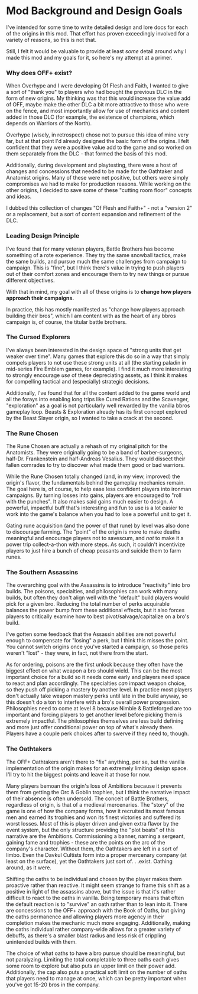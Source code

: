 # Mod Background and Design Goals

I've intended for some time to write detailed design and lore docs for each of the origins in this mod. That effort has proven exceedingly involved for a variety of reasons, so this is not that.

Still, I felt it would be valuable to provide at least _some_ detail around why I made this mod and my goals for it, so here's my attempt at a primer.

### Why does OFF+ exist?

When Overhype and I were developing Of Flesh and Faith, I wanted to give a sort of "thank you" to players who had bought the previous DLC in the form of new origins. My thinking was that this would increase the value add of OFF, maybe make the other DLC a bit more attractive to those who were on the fence, and most importantly allow for use of mechanics and content added in those DLC (for example, the existence of champions, which depends on Warriors of the North).

Overhype (wisely, in retrospect) chose not to pursue this idea of mine very far, but at that point I'd already designed the basic form of the origins. I felt confident that they were a positive value add to the game and so worked on them separately from the DLC - that formed the basis of this mod.

Additionally, during development and playtesting, there were a host of changes and concessions that needed to be made for the Oathtaker and Anatomist origins. Many of these were net positive, but others were simply compromises we had to make for production reasons. While working on the other origins, I decided to save some of these "cutting room floor" concepts and ideas.

I dubbed this collection of changes "Of Flesh and Faith+" - not a "version 2" or a replacement, but a sort of content expansion and refinement of the DLC.

### Leading Design Principle

I've found that for many veteran players, Battle Brothers has become something of a rote experience. They try the same snowball tactics, make the same builds, and pursue much the same challenges from campaign to campaign. This is "fine", but I think there's value in trying to push players out of their comfort zones and encourage them to try new things or pursue different objectives.

With that in mind, my goal with all of these origins is to **change how players approach their campaigns.**

In practice, this has mostly manifested as "change how players approach building their bros", which I am content with as the heart of any bbros campaign is, of course, the titular battle brothers.

### The Cursed Explorers

I've always been interested in the design space of "strong units that get weaker over time". Many games that explore this do so in a way that simply compels players to not use these strong units at all (the starting paladin in mid-series Fire Emblem games, for example). I find it much more interesting to strongly encourage _use_ of these depreciating assets, as I think it makes for compelling tactical and (especially) strategic decisions.

Additionally, I've found that for all the content added to the game world and all the forays into enabling long trips like Cured Rations and the Scavenger, "exploration" as a goal is not particularly well rewarded by the vanilla bbros gameplay loop. Beasts & Exploration already has its first concept explored by the Beast Slayer origin, so I wanted to take a crack at the second.

### The Rune Chosen

The Rune Chosen are actually a rehash of my original pitch for the Anatomists. They were originally going to be a band of barber-surgeons, half-Dr. Frankenstein and half-Andreas Vesalius. They would dissect their fallen comrades to try to discover what made them good or bad warriors.

While the Rune Chosen totally changed (and, in my view, improved) the origin's flavor, the fundamentals behind the gameplay mechanics remain. The goal here is, of course, to help ease less confident players into ironman campaigns. By turning losses into gains, players are encouraged to "roll with the punches". It also makes said gains much easier to design. A powerful, impactful buff that's interesting and fun to use is a lot easier to work into the game's balance when you had to lose a powerful unit to get it.

Gating rune acquisition (and the power of that rune) by level was also done to discourage farming. The "point" of the origin is more to make deaths meaningful and encourage players not to savescum, and _not_ to make it a power trip collect-a-thon with more steps. As such, it couldn't incentivize players to just hire a bunch of cheap peasants and suicide them to farm runes.

### The Southern Assassins

The overarching goal with the Assassins is to introduce "reactivity" into bro builds. The poisons, specialties, and philosophies can work with many builds, but often they don't align well with the "default" build players would pick for a given bro. Reducing the total number of perks acquirable balances the power bump from these additional effects, but it also forces players to critically examine how to best pivot/salvage/capitalize on a bro's build.

I've gotten some feedback that the Assassin abilities are not powerful enough to compensate for "losing" a perk, but I think this misses the point. You cannot switch origins once you've started a campaign, so those perks weren't "lost" - they were, in fact, not there from the start.

As for ordering, poisons are the first unlock because they often have the biggest effect on what weapon a bro should wield. This can be the most important choice for a build so it needs come early and players need space to react and plan accordingly. The specialties *can* impact weapon choice, so they push off picking a mastery by another level. In practice most players don't actually take weapon mastery perks until late in the build anyway, so this doesn't do a ton to interfere with a bro's overall power progression. Philosophies need to come at level 8 because Nimble & Battleforged are too important and forcing players to get another level before picking them is extremely impactful. The philosophies themselves are less build defining and more just offer conditional power on top of what's already there. Players have a couple perk choices after to swerve if they need to, though.

### The Oathtakers

The OFF+ Oathtakers aren't there to "fix" anything, per se, but the vanilla implementation of the origin makes for an extremely limiting design space. I'll try to hit the biggest points and leave it at those for now.

Many players bemoan the origin's loss of Ambitions because it prevents them from getting the Orc & Goblin trophies, but I think the narrative impact of their absence is often undersold. The conceit of Battle Brothers, regardless of origin, is that of a medieval mercenaries. The "story" of the game is one of how the company forms, how it recruited its most famous men and earned its trophies and won its finest victories and suffered its worst losses. Most of this is player driven and given extra flavor by the event system, but the only structure providing the "plot beats" of this narrative are the Ambitions. Commissioning a banner, naming a sergeant, gaining fame and trophies - these are the points on the arc of the company's character. Without them, the Oathtakers are left in a sort of limbo. Even the Davkul Cultists form into a proper mercenary company (at least on the surface), yet the Oathtakers just sort of. . .exist. Oathing around, as it were.

Shifting the oaths to be individual and chosen by the player makes them proactive rather than reactive. It might seem strange to frame this shift as a positive in light of the assassins above, but the issue is that it's rather difficult to react to the oaths in vanilla. Being temporary means that often the default reaction is to "survive" an oath rather than to lean into it. There are concessions to the OFF+ approach with the Book of Oaths, but giving the oaths permanence and allowing players more agency in their completion makes the mechanic much more engaging. Additionally, making the oaths individual rather company-wide allows for a greater variety of debuffs, as there's a smaller blast radius and less risk of crippling unintended builds with them.

The choice of what oaths to have a bro pursue should be meaningful, but not paralyzing. Limiting the total completable to three oaths each gives some room to explore but also puts an upper limit on their power add. Additionally, the cap also puts a practical soft limit on the number of oaths that players need to manage at once, which can be pretty important when you've got 15-20 bros in the company.
